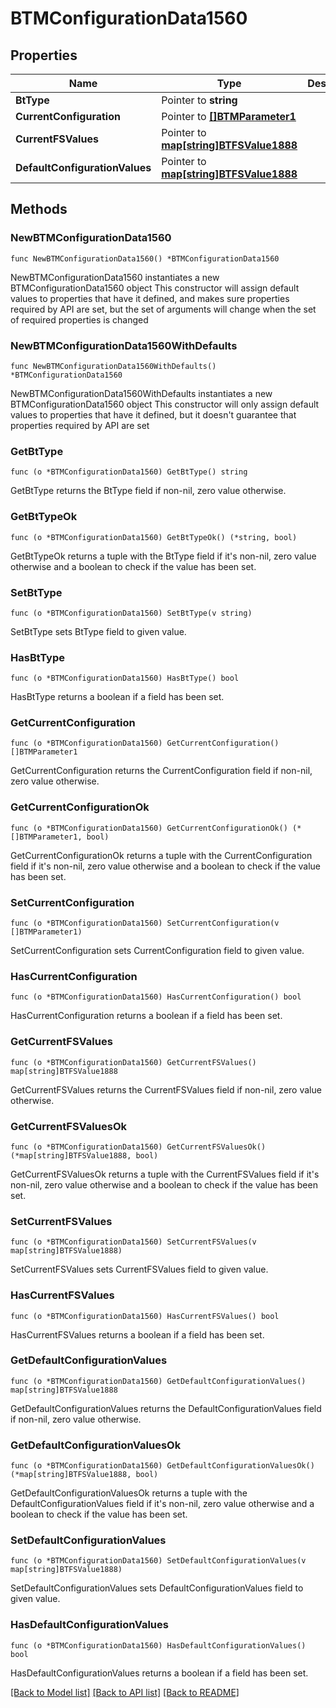 # BTMConfigurationData1560

## Properties

Name | Type | Description | Notes
------------ | ------------- | ------------- | -------------
**BtType** | Pointer to **string** |  | [optional] 
**CurrentConfiguration** | Pointer to [**[]BTMParameter1**](BTMParameter1.md) |  | [optional] 
**CurrentFSValues** | Pointer to [**map[string]BTFSValue1888**](BTFSValue1888.md) |  | [optional] 
**DefaultConfigurationValues** | Pointer to [**map[string]BTFSValue1888**](BTFSValue1888.md) |  | [optional] 

## Methods

### NewBTMConfigurationData1560

`func NewBTMConfigurationData1560() *BTMConfigurationData1560`

NewBTMConfigurationData1560 instantiates a new BTMConfigurationData1560 object
This constructor will assign default values to properties that have it defined,
and makes sure properties required by API are set, but the set of arguments
will change when the set of required properties is changed

### NewBTMConfigurationData1560WithDefaults

`func NewBTMConfigurationData1560WithDefaults() *BTMConfigurationData1560`

NewBTMConfigurationData1560WithDefaults instantiates a new BTMConfigurationData1560 object
This constructor will only assign default values to properties that have it defined,
but it doesn't guarantee that properties required by API are set

### GetBtType

`func (o *BTMConfigurationData1560) GetBtType() string`

GetBtType returns the BtType field if non-nil, zero value otherwise.

### GetBtTypeOk

`func (o *BTMConfigurationData1560) GetBtTypeOk() (*string, bool)`

GetBtTypeOk returns a tuple with the BtType field if it's non-nil, zero value otherwise
and a boolean to check if the value has been set.

### SetBtType

`func (o *BTMConfigurationData1560) SetBtType(v string)`

SetBtType sets BtType field to given value.

### HasBtType

`func (o *BTMConfigurationData1560) HasBtType() bool`

HasBtType returns a boolean if a field has been set.

### GetCurrentConfiguration

`func (o *BTMConfigurationData1560) GetCurrentConfiguration() []BTMParameter1`

GetCurrentConfiguration returns the CurrentConfiguration field if non-nil, zero value otherwise.

### GetCurrentConfigurationOk

`func (o *BTMConfigurationData1560) GetCurrentConfigurationOk() (*[]BTMParameter1, bool)`

GetCurrentConfigurationOk returns a tuple with the CurrentConfiguration field if it's non-nil, zero value otherwise
and a boolean to check if the value has been set.

### SetCurrentConfiguration

`func (o *BTMConfigurationData1560) SetCurrentConfiguration(v []BTMParameter1)`

SetCurrentConfiguration sets CurrentConfiguration field to given value.

### HasCurrentConfiguration

`func (o *BTMConfigurationData1560) HasCurrentConfiguration() bool`

HasCurrentConfiguration returns a boolean if a field has been set.

### GetCurrentFSValues

`func (o *BTMConfigurationData1560) GetCurrentFSValues() map[string]BTFSValue1888`

GetCurrentFSValues returns the CurrentFSValues field if non-nil, zero value otherwise.

### GetCurrentFSValuesOk

`func (o *BTMConfigurationData1560) GetCurrentFSValuesOk() (*map[string]BTFSValue1888, bool)`

GetCurrentFSValuesOk returns a tuple with the CurrentFSValues field if it's non-nil, zero value otherwise
and a boolean to check if the value has been set.

### SetCurrentFSValues

`func (o *BTMConfigurationData1560) SetCurrentFSValues(v map[string]BTFSValue1888)`

SetCurrentFSValues sets CurrentFSValues field to given value.

### HasCurrentFSValues

`func (o *BTMConfigurationData1560) HasCurrentFSValues() bool`

HasCurrentFSValues returns a boolean if a field has been set.

### GetDefaultConfigurationValues

`func (o *BTMConfigurationData1560) GetDefaultConfigurationValues() map[string]BTFSValue1888`

GetDefaultConfigurationValues returns the DefaultConfigurationValues field if non-nil, zero value otherwise.

### GetDefaultConfigurationValuesOk

`func (o *BTMConfigurationData1560) GetDefaultConfigurationValuesOk() (*map[string]BTFSValue1888, bool)`

GetDefaultConfigurationValuesOk returns a tuple with the DefaultConfigurationValues field if it's non-nil, zero value otherwise
and a boolean to check if the value has been set.

### SetDefaultConfigurationValues

`func (o *BTMConfigurationData1560) SetDefaultConfigurationValues(v map[string]BTFSValue1888)`

SetDefaultConfigurationValues sets DefaultConfigurationValues field to given value.

### HasDefaultConfigurationValues

`func (o *BTMConfigurationData1560) HasDefaultConfigurationValues() bool`

HasDefaultConfigurationValues returns a boolean if a field has been set.


[[Back to Model list]](../README.md#documentation-for-models) [[Back to API list]](../README.md#documentation-for-api-endpoints) [[Back to README]](../README.md)


